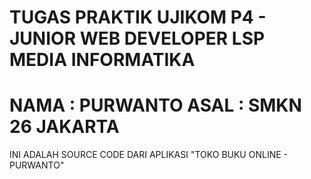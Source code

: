 TUGAS PRAKTIK UJIKOM P4 - JUNIOR WEB DEVELOPER
LSP MEDIA INFORMATIKA
======================
NAMA  : PURWANTO
ASAL  : SMKN 26 JAKARTA
======================

INI ADALAH SOURCE CODE DARI APLIKASI "TOKO BUKU ONLINE - PURWANTO"

